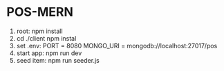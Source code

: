 # POS-MERN

1. root: npm install
2. cd ./client
   npm instal
3. set .env:
   PORT = 8080
   MONGO_URI = mongodb://localhost:27017/pos
4. start app: npm run dev
5. seed item: npm run seeder.js
